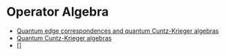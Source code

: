 # Operator Algebra

- [Quantum edge correspondences and quantum Cuntz-Krieger algebras](https://arxiv.org/abs/2203.05454)
- [Quantum Cuntz-Krieger algebras](https://arxiv.org/abs/2009.09466)
- []
